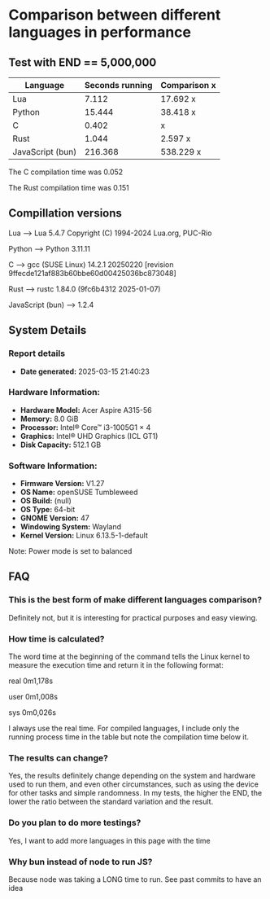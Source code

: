 # Comparison between different languages ​​in performance

## Test with END == 5,000,000
| Language         | Seconds running | Comparison x |
|------------------|-----------------|--------------|
| Lua              | 7.112           | 17.692 x     |
| Python           | 15.444          | 38.418 x     |
| C                | 0.402           | x            |
| Rust             | 1.044           | 2.597 x      |
| JavaScript (bun) | 216.368         | 538.229 x    |

The C compilation time was 0.052


The Rust compilation time was 0.151


## Compillation versions
Lua --> Lua 5.4.7  Copyright (C) 1994-2024 Lua.org, PUC-Rio


Python --> Python 3.11.11


C --> gcc (SUSE Linux) 14.2.1 20250220 
[revision 9ffecde121af883b60bbe60d00425036bc873048]


Rust --> rustc 1.84.0 (9fc6b4312 2025-01-07)


JavaScript (bun) --> 1.2.4


## System Details
### Report details
- **Date generated:**                              2025-03-15 21:40:23

### Hardware Information:
- **Hardware Model:**                              Acer Aspire A315-56
- **Memory:**                                      8.0 GiB
- **Processor:**                                   Intel® Core™ i3-1005G1 × 4
- **Graphics:**                                    Intel® UHD Graphics (ICL GT1)
- **Disk Capacity:**                               512.1 GB

### Software Information:
- **Firmware Version:**                            V1.27
- **OS Name:**                                     openSUSE Tumbleweed
- **OS Build:**                                    (null)
- **OS Type:**                                     64-bit
- **GNOME Version:**                               47
- **Windowing System:**                            Wayland
- **Kernel Version:**                              Linux 6.13.5-1-default


Note: Power mode is set to balanced

## FAQ
### This is the best form of make different languages comparison?
Definitely not, but it is interesting for practical purposes and easy viewing.

### How time is calculated?
The word time at the beginning of the command tells the Linux kernel to measure 
the execution time and return it in the following format:

real	       0m1,178s

user	       0m1,008s

sys	       0m0,026s

I always use the real time. For compiled languages, I include only the running 
process time in the table but note the compilation time below it.

### The results can change?
Yes, the results definitely change depending on the system and hardware used to 
run them, and even other circumstances, such as using the device for other tasks 
and simple randomness. In my tests, the higher the END, the lower the ratio 
between the standard variation and the result.

### Do you plan to do more testings?
Yes, I want to add more languages in this page with the time

### Why bun instead of node to run JS?
Because node was taking a LONG time to run. See past commits to have an idea
